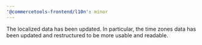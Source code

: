 ```yaml
---
'@commercetools-frontend/l10n': minor
---
```


The localized data has been updated. In particular, the time zones data has been updated and restructured to be more usable and readable.
